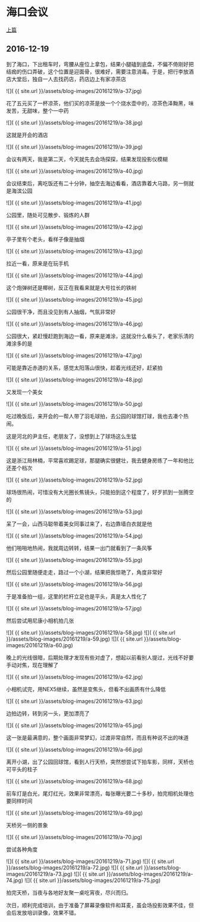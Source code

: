 海口会议
========================

[上篇](/2016/12/19/海口1.html)

2016-12-19
------------------------
到了海口，下出租车时，弯腰从座位上拿包，结果小腿磕到底盘，不偏不倚刚好把结痂的伤口弄破，这个位置是迎面骨，很难好，需要注意消毒。于是，把行李放酒店大堂后，独自一人去找药店，药店边上有家凉茶店

![]( {{ site.url }}/assets/blog-images/20161219/a-37.jpg)

花了五元买了一杯凉茶，他们买的凉茶是放一个个烧水壶中的，凉茶色泽黝黑，味发苦，无甜味，整个一中药

![]( {{ site.url }}/assets/blog-images/20161219/a-38.jpg)

这就是开会的酒店

![]( {{ site.url }}/assets/blog-images/20161219/a-39.jpg)

会议有两天，我是第二天，今天就先去会场探探，结果发现投影仪模糊

![]( {{ site.url }}/assets/blog-images/20161219/a-40.jpg)

会议结束后，离吃饭还有二十分钟，抽空去海边看看，酒店靠着大马路，另一侧就是海滨公园

![]( {{ site.url }}/assets/blog-images/20161219/a-41.jpg)

公园里，随处可见散步、锻炼的人群

![]( {{ site.url }}/assets/blog-images/20161219/a-42.jpg)

亭子里有个老头，看样子像是抽烟

![]( {{ site.url }}/assets/blog-images/20161219/a-43.jpg)

拉近一看，原来是在玩手机

![]( {{ site.url }}/assets/blog-images/20161219/a-44.jpg)

这个炮弹树还是椰树，反正在我看来就是大号拉长的铁树

![]( {{ site.url }}/assets/blog-images/20161219/a-45.jpg)

公园很干净，而且没见到有人抽烟，气氛非常好

![]( {{ site.url }}/assets/blog-images/20161219/a-46.jpg)

公园很大，紧赶慢赶跑到海边一看，原来是滩涂，这就没什么看头了，老家乐清的滩涂多的是

![]( {{ site.url }}/assets/blog-images/20161219/a-47.jpg)

可能是靠近赤道的关系，感觉太阳落山很快，趁着光线还好，赶紧拍

![]( {{ site.url }}/assets/blog-images/20161219/a-48.jpg)

又发现一个美女

![]( {{ site.url }}/assets/blog-images/20161219/a-50.jpg)

吃过晚饭后，来开会的一帮人带了羽毛球拍，去公园的球馆打球，我也去凑个热闹。

这是河北的尹主任，老朋友了，没想到上了球场这么生猛

![]( {{ site.url }}/assets/blog-images/20161219/a-51.jpg)

这是浙江局林楠，平常喜欢踢足球，那腿确实很健壮，我去健身房练了一年和他比还差个档次

![]( {{ site.url }}/assets/blog-images/20161219/a-52.jpg)

球场很热闹，可惜没有大光圈长焦镜头，只能拍到这个程度了，好歹抓到一张腾空的

![]( {{ site.url }}/assets/blog-images/20161219/a-53.jpg)

呆了一会，山西马聪带着美女同事过来了，右边靠墙白衣就是他

![]( {{ site.url }}/assets/blog-images/20161219/a-54.jpg)

他们啪啪地热闹，我就周边转转，结果一出门就看到了一条风筝

![]( {{ site.url }}/assets/blog-images/20161219/a-55.jpg)

然后公园里随便走走，路过一个小湖，结果把我惊艳了，角度非常好

![]( {{ site.url }}/assets/blog-images/20161219/a-56.jpg)

于是准备拍一组，这里的栏杆立足也是平头，真是太人性化了

![]( {{ site.url }}/assets/blog-images/20161219/a-57.jpg)

然后尝试用尼康小相机拍几张

![]( {{ site.url }}/assets/blog-images/20161219/a-58.jpg)
![]( {{ site.url }}/assets/blog-images/20161219/a-59.jpg)
![]( {{ site.url }}/assets/blog-images/20161219/a-60.jpg)

晚上的光线很暗，后期处理才发现有些对虚了，想起以前看别人提过，光线不好要手动对焦，现在理解了

![]( {{ site.url }}/assets/blog-images/20161219/a-62.jpg)

小相机试完，用NEX5继续，虽然是变焦头，但看不出画质有什么降低

![]( {{ site.url }}/assets/blog-images/20161219/a-63.jpg)

边拍边转，转到另一头，更加漂亮了

![]( {{ site.url }}/assets/blog-images/20161219/a-65.jpg)

这一张是最满意的，整个画面非常梦幻，过渡非常自然，而且有种说不出的味道

![]( {{ site.url }}/assets/blog-images/20161219/a-66.jpg)

离开小湖，出了公园回球馆，看到人行天桥，突然想尝试下拍车影，同样，天桥也可平头的柱子

![]( {{ site.url }}/assets/blog-images/20161219/a-68.jpg)

前车灯是白光，尾灯红光，效果非常漂亮，每张曝光要二十多秒，拍完相机处理也要同样时间

![]( {{ site.url }}/assets/blog-images/20161219/a-69.jpg)

天桥另一侧的景象

![]( {{ site.url }}/assets/blog-images/20161219/a-70.jpg)

尝试各种角度

![]( {{ site.url }}/assets/blog-images/20161219/a-71.jpg)
![]( {{ site.url }}/assets/blog-images/20161219/a-72.jpg)
![]( {{ site.url }}/assets/blog-images/20161219/a-73.jpg)
![]( {{ site.url }}/assets/blog-images/20161219/a-74.jpg)
![]( {{ site.url }}/assets/blog-images/20161219/a-75.jpg)

拍完天桥，当夜与各地好友聚一桌吃宵夜，尽兴而归。

次日，顺利完成培训，由于准备了屏幕录像软件和耳麦，虽会场投影效果不佳，但会后发放培训录像，效果不错。















